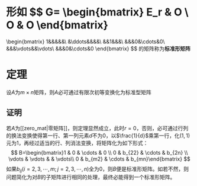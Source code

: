 形如
$$
G=
\begin{bmatrix}
E_r & O \\ 
O & O
\end{bmatrix}
=
\begin{bmatrix}
1&&&&&\\
&\ddots&&&&\\
&&1&&&\\
&&&0&\cdots&0\\
&&&\vdots&&\vdots\\
&&&0&\cdots&0
\end{bmatrix}
$$
的矩阵称为**标准形矩阵**

# 定理
设$A$为$m\times n$矩阵，则$A$必可通过有限次初等变换化为标准型矩阵

## 证明
若$A$为[[zero_mat|零矩阵]]，则定理显然成立，此时$r=0$，否则，必可通过行列的换法变换使得第一行、第一列元素$d$不为$0$，以$\frac{1}{d}$乘第一行，化$(1,1)$元为$1$，再经过适当的行、列消法变换，将矩阵化为如下形式：
$$
B=\begin{bmatrix}1 & 0 & \cdots & 0 \\ 0 & b_{22} & \cdots & b_{2n} \\ \vdots & \vdots & & \vdots\\ 0 & b_{m2} & \cdots & b_{mn}\end{bmatrix}
$$
如果$b_{ij}(i=2,3,\cdots,m;j=2,3,\cdots,n)$全为$0$，则$B$便是标准形矩阵。如若不然，则问题简化为对$B$的子矩阵进行相同的处理，最终必能得到一个标准形矩阵。